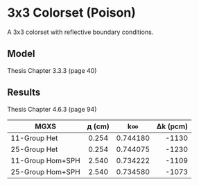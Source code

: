 # 3x3 Colorset (Poison)

A 3x3 colorset with reflective boundary conditions.

## Model

Thesis Chapter 3.3.3 (page 40)

## Results

Thesis Chapter 4.6.3 (page 94)

|     MGXS       | д (cm) |    k∞     |∆k (pcm)|
|----------------|:------:|:---------:|-------:|
|11-Group Het    | 0.254  |  0.744180 |  -1130 |
|25-Group Het    | 0.254  |  0.744075 |  -1230 |
|11-Group Hom+SPH| 2.540  |  0.734222 |  -1109 |
|25-Group Hom+SPH| 2.540  |  0.734580 |  -1073 |
